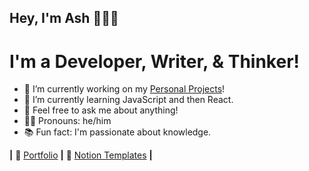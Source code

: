 ## Hey, I'm Ash 👋👨‍💻
# I'm a Developer, Writer, & Thinker!

- 🔭 I’m currently working on my [Personal Projects](https://ashthe.dev/#projects)!
- 🌱 I’m currently learning JavaScript and then React.
- 💬 Feel free to ask me about anything!
- 🧙‍♂️ Pronouns: he/him
- 📚 Fun fact: I'm passionate about knowledge.

**|** 🏡 [Portfolio][website] **|**
📝 [Notion Templates][notion] **|**

[website]: https://ashthe.dev
[notion]: https://ashtonheald.notion.site/TEMPLATES-71a28e1c925b4eaab4a24937310cdf46
